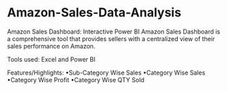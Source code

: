 # Amazon-Sales-Data-Analysis

Amazon Sales Dashboard:
Interactive Power BI Amazon Sales Dashboard is a comprehensive tool that provides sellers with a centralized view of their sales performance on Amazon.

Tools used:
Excel and Power BI

Features/Highlights:
•Sub-Category Wise Sales
•Category Wise Sales
•Category Wise Profit 
•Category Wise QTY Sold
